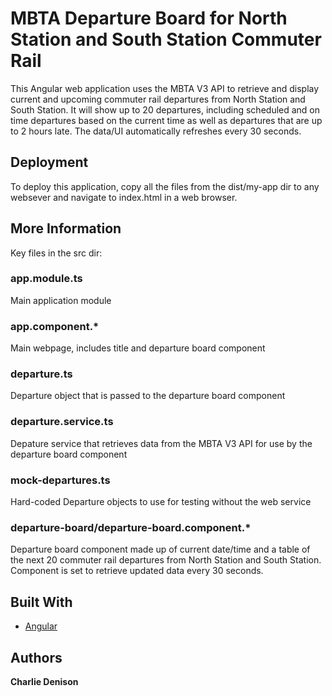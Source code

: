 # MBTA Departure Board for North Station and South Station Commuter Rail

This Angular web application uses the MBTA V3 API to retrieve and display current and upcoming commuter rail departures from North Station and South Station. It will show up to 20 departures, including scheduled and on time departures based on the current time as well as departures that are up to 2 hours late. The data/UI automatically refreshes every 30 seconds.

## Deployment

To deploy this application, copy all the files from the dist/my-app dir to any websever and navigate to index.html in a web browser.

## More Information

Key files in the src dir:

### app.module.ts

Main application module

### app.component.*

Main webpage, includes title and departure board component

### departure.ts

Departure object that is passed to the departure board component

### departure.service.ts

Depature service that retrieves data from the MBTA V3 API for use by the departure board component

### mock-departures.ts

Hard-coded Departure objects to use for testing without the web service

### departure-board/departure-board.component.*

Departure board component made up of current date/time and a table of the next 20 commuter rail departures from North Station and South Station. Component is set to retrieve updated data every 30 seconds.

## Built With

* [Angular](https://angular.io/)

## Authors

**Charlie Denison**